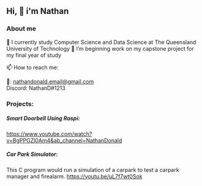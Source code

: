 ## Hi, :wave: i'm Nathan

### About me
:microscope: I currently study Computer Science and Data Science at The Queensland University of Technology
:briefcase: I’m beginning work on my capstone project for my final year of study  


📫 How to reach me: 

:e-mail:: nathandonald.email@gmail.com  
    Discord: NathanD#1213

### Projects:

##### Smart Doorbell Using Raspi:

https://www.youtube.com/watch?v=BgPPGZl0Am4&ab_channel=NathanDonald


##### Car Park Simulator:
This C program would run a simulation of a carpark to test a carpark manager and firealarm.
https://youtu.be/uL7f7wt0Sok
